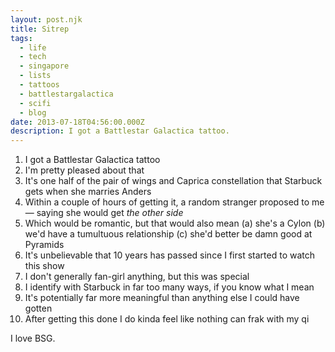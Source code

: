 ```yaml
---
layout: post.njk
title: Sitrep
tags:
  - life
  - tech
  - singapore
  - lists
  - tattoos
  - battlestargalactica
  - scifi
  - blog
date: 2013-07-18T04:56:00.000Z
description: I got a Battlestar Galactica tattoo.
---
```

 
1. I got a Battlestar Galactica tattoo
2. I'm pretty pleased about that
3. It's one half of the pair of wings and Caprica constellation that Starbuck gets when she marries Anders
4. Within a couple of hours of getting it, a random stranger proposed to me — saying she would get *the other side*
5. Which would be romantic, but that would also mean (a) she's a Cylon (b) we'd have a tumultuous relationship (c) she'd better be damn good at Pyramids
6. It's unbelievable that 10 years has passed since I first started to watch this show
7. I don't generally fan-girl anything, but this was special
8. I identify with Starbuck in far too many ways, if you know what I mean
9. It's potentially far more meaningful than anything else I could have gotten
10. After getting this done I do kinda feel like nothing can frak with my qi

I love BSG.
